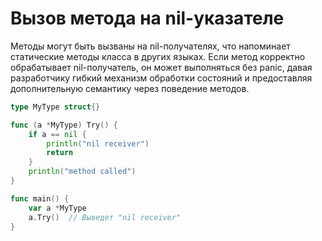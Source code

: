 # Вызов метода на nil-указателе

Методы могут быть вызваны на nil-получателях, что напоминает статические методы класса в других языках. Если метод корректно обрабатывает nil-получатель, он может выполняться без panic, давая разработчику гибкий механизм обработки состояний и предоставляя дополнительную семантику через поведение методов.

```go
type MyType struct{}

func (a *MyType) Try() { 
    if a == nil {
        println("nil receiver")
        return
    }
    println("method called")
}

func main() {
    var a *MyType
    a.Try()  // Выведет "nil receiver"
}
```
